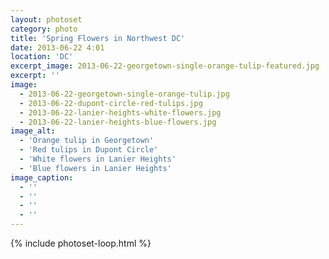 ```yaml
---
layout: photoset
category: photo
title: 'Spring Flowers in Northwest DC'
date: 2013-06-22 4:01
location: 'DC'
excerpt_image: 2013-06-22-georgetown-single-orange-tulip-featured.jpg
excerpt: ''
image:
  - 2013-06-22-georgetown-single-orange-tulip.jpg
  - 2013-06-22-dupont-circle-red-tulips.jpg
  - 2013-06-22-lanier-heights-white-flowers.jpg
  - 2013-06-22-lanier-heights-blue-flowers.jpg
image_alt:
  - 'Orange tulip in Georgetown'
  - 'Red tulips in Dupont Circle'
  - 'White flowers in Lanier Heights'
  - 'Blue flowers in Lanier Heights'
image_caption:
  - ''
  - ''
  - ''
  - ''
---
```


{% include photoset-loop.html %}